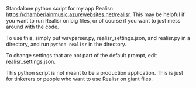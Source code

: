 Standalone python script for my app Realisr: https://chamberlainmusic.azurewebsites.net/realisr.
This may be helpful if you want to run Realisr on big files, or of course if you want to just mess around with the code.

To use this, simply put wavparser.py, realisr_settings.json, and realisr.py in a directory, and run `python realisr` in the directory.

To change settings that are not part of the default prompt, edit realisr_settings.json.

This python script is not meant to be a production application. This is just for tinkerers or people who want to use Realisr on giant files.
